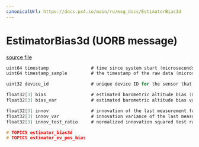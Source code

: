 ```yaml
---
canonicalUrl: https://docs.px4.io/main/ru/msg_docs/EstimatorBias3d
---
```


# EstimatorBias3d (UORB message)



[source file](https://github.com/PX4/PX4-Autopilot/blob/release/1.14/msg/EstimatorBias3d.msg)

```c
uint64 timestamp                # time since system start (microseconds)
uint64 timestamp_sample         # the timestamp of the raw data (microseconds)

uint32 device_id                # unique device ID for the sensor that does not change between power cycles

float32[3] bias                 # estimated barometric altitude bias (m)
float32[3] bias_var             # estimated barometric altitude bias variance (m^2)

float32[3] innov                # innovation of the last measurement fusion (m)
float32[3] innov_var            # innovation variance of the last measurement fusion (m^2)
float32[3] innov_test_ratio     # normalized innovation squared test ratio

# TOPICS estimator_bias3d
# TOPICS estimator_ev_pos_bias

```
